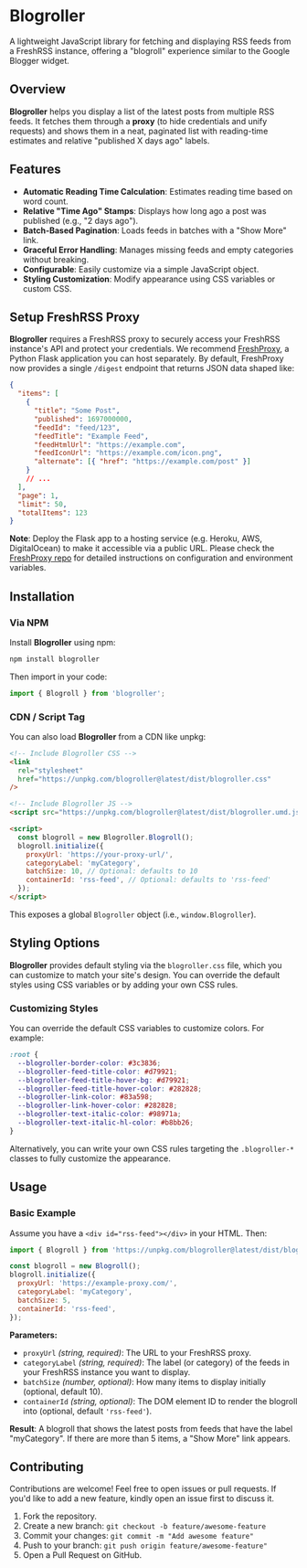 # Blogroller

A lightweight JavaScript library for fetching and displaying RSS feeds from a FreshRSS instance, offering a "blogroll" experience similar to the Google Blogger widget.

## Overview

**Blogroller** helps you display a list of the latest posts from multiple RSS feeds. It fetches them through a **proxy** (to hide credentials and unify requests) and shows them in a neat, paginated list with reading-time estimates and relative "published X days ago" labels.

## Features

- **Automatic Reading Time Calculation**: Estimates reading time based on word count.
- **Relative "Time Ago" Stamps**: Displays how long ago a post was published (e.g., "2 days ago").
- **Batch-Based Pagination**: Loads feeds in batches with a "Show More" link.
- **Graceful Error Handling**: Manages missing feeds and empty categories without breaking.
- **Configurable**: Easily customize via a simple JavaScript object.
- **Styling Customization**: Modify appearance using CSS variables or custom CSS.

## Setup FreshRSS Proxy

**Blogroller** requires a FreshRSS proxy to securely access your FreshRSS instance's API and protect your credentials. We recommend [FreshProxy](https://github.com/hstct/FreshProxy), a Python Flask application you can host separately. By default, FreshProxy now provides a single `/digest` endpoint that returns JSON data shaped like:
```json
{
  "items": [
    {
      "title": "Some Post",
      "published": 1697000000,
      "feedId": "feed/123",
      "feedTitle": "Example Feed",
      "feedHtmlUrl": "https://example.com",
      "feedIconUrl": "https://example.com/icon.png",
      "alternate": [{ "href": "https://example.com/post" }]
    }
    // ...
  ],
  "page": 1,
  "limit": 50,
  "totalItems": 123
}
```

**Note**: Deploy the Flask app to a hosting service (e.g. Heroku, AWS, DigitalOcean) to make it accessible via a public URL. Please check the [FreshProxy repo](https://github.com/hstct/FreshProxy) for detailed instructions on configuration and environment variables.

## Installation

### Via NPM

Install **Blogroller** using npm:

```bash
npm install blogroller
```

Then import in your code:

```js
import { Blogroll } from 'blogroller';
```

### CDN / Script Tag

You can also load **Blogroller** from a CDN like unpkg:

```html
<!-- Include Blogroller CSS -->
<link
  rel="stylesheet"
  href="https://unpkg.com/blogroller@latest/dist/blogroller.css"
/>

<!-- Include Blogroller JS -->
<script src="https://unpkg.com/blogroller@latest/dist/blogroller.umd.js"></script>

<script>
  const blogroll = new Blogroller.Blogroll();
  blogroll.initialize({
    proxyUrl: 'https://your-proxy-url/',
    categoryLabel: 'myCategory',
    batchSize: 10, // Optional: defaults to 10
    containerId: 'rss-feed', // Optional: defaults to 'rss-feed'
  });
</script>
```

This exposes a global `Blogroller` object (i.e., `window.Blogroller`).

## Styling Options

**Blogroller** provides default styling via the `blogroller.css` file, which you can customize to match your site's design. You can override the default styles using CSS variables or by adding your own CSS rules.

### Customizing Styles

You can override the default CSS variables to customize colors. For example:

```css
:root {
  --blogroller-border-color: #3c3836;
  --blogroller-feed-title-color: #d79921;
  --blogroller-feed-title-hover-bg: #d79921;
  --blogroller-feed-title-hover-color: #282828;
  --blogroller-link-color: #83a598;
  --blogroller-link-hover-color: #282828;
  --blogroller-text-italic-color: #98971a;
  --blogroller-text-italic-hl-color: #b8bb26;
}
```

Alternatively, you can write your own CSS rules targeting the `.blogroller-*` classes to fully customize the appearance.

## Usage

### Basic Example

Assume you have a `<div id="rss-feed"></div>` in your HTML. Then:

```js
import { Blogroll } from 'https://unpkg.com/blogroller@latest/dist/blogroller.esm.js';

const blogroll = new Blogroll();
blogroll.initialize({
  proxyUrl: 'https://example-proxy.com/',
  categoryLabel: 'myCategory',
  batchSize: 5,
  containerId: 'rss-feed',
});
```

**Parameters:**

- `proxyUrl` _(string, required)_: The URL to your FreshRSS proxy.
- `categoryLabel` _(string, required)_: The label (or category) of the feeds in your FreshRSS instance you want to display.
- `batchSize` _(number, optional)_: How many items to display initially (optional, default 10).
- `containerId` _(string, optional)_: The DOM element ID to render the blogroll into (optional, default `'rss-feed'`).

**Result**: A blogroll that shows the latest posts from feeds that have the label "myCategory". If there are more than 5 items, a "Show More" link appears.

## Contributing

Contributions are welcome! Feel free to open issues or pull requests. If you'd like to add a new feature, kindly open an issue first to discuss it.

1. Fork the repository.
2. Create a new branch: `git checkout -b feature/awesome-feature`
3. Commit your changes: `git commit -m "Add awesome feature"`
4. Push to your branch: `git push origin feature/awesome-feature"`
5. Open a Pull Request on GitHub.
